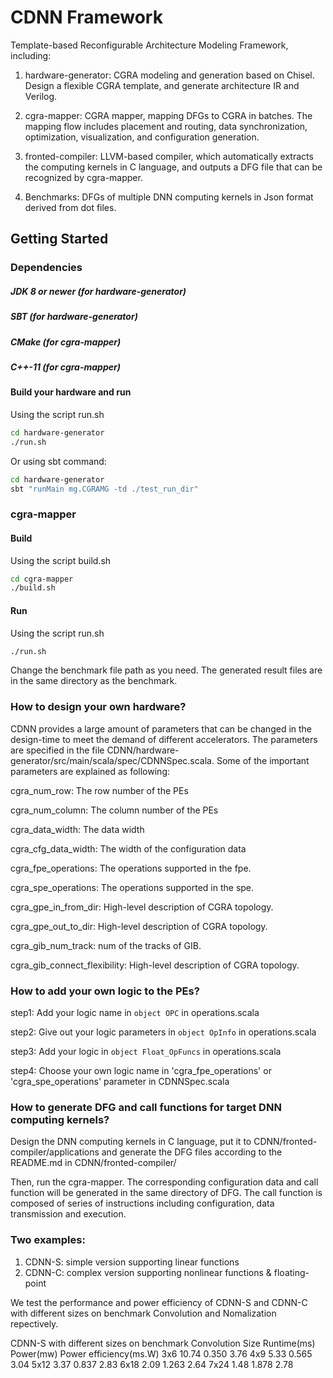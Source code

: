 CDNN Framework
=======================

Template-based Reconfigurable Architecture Modeling Framework, including:

1. hardware-generator: CGRA modeling and generation based on Chisel. Design a flexible CGRA template, and generate architecture IR and Verilog. 

2. cgra-mapper: CGRA mapper, mapping DFGs to CGRA in batches. The mapping flow includes placement and routing, data synchronization, optimization, visualization, and configuration generation.

3. fronted-compiler: LLVM-based compiler, which automatically extracts the computing kernels in C language, and outputs a DFG file that can be recognized by cgra-mapper. 

4. Benchmarks: DFGs of multiple DNN computing kernels in Json format derived from dot files.


## Getting Started


### Dependencies

##### JDK 8 or newer (for hardware-generator)

##### SBT (for hardware-generator)

##### CMake  (for cgra-mapper)

##### C++-11 (for cgra-mapper)

#### Build your hardware and run

Using the script run.sh
```sh
cd hardware-generator
./run.sh
```

Or using sbt command:
```sh
cd hardware-generator
sbt "runMain mg.CGRAMG -td ./test_run_dir"
```

### cgra-mapper

#### Build

Using the script build.sh
```sh
cd cgra-mapper
./build.sh
```

#### Run

Using the script run.sh
```sh
./run.sh
```

Change the benchmark file path as you need.
The generated result files are in the same directory as the benchmark.



### How to design your own hardware?

CDNN provides a large amount of parameters that can be changed in the design-time to meet the demand of different accelerators.
The parameters are specified in the file CDNN/hardware-generator/src/main/scala/spec/CDNNSpec.scala. 
Some of the important parameters are explained as following:

cgra_num_row: The row number of the PEs

cgra_num_column: The column number of the PEs

cgra_data_width: The data width

cgra_cfg_data_width: The width of the configuration data

cgra_fpe_operations: The operations supported in the fpe. 

cgra_spe_operations: The operations supported in the spe. 

cgra_gpe_in_from_dir: High-level description of CGRA topology.

cgra_gpe_out_to_dir: High-level description of CGRA topology.

cgra_gib_num_track: num of the tracks of GIB.

cgra_gib_connect_flexibility: High-level description of CGRA topology.



### How to add your own logic to the PEs?
step1: Add your logic name in ```object OPC``` in operations.scala

step2: Give out your logic parameters in ```object OpInfo``` in operations.scala

step3: Add your logic in ```object Float_OpFuncs``` in operations.scala

step4: Choose your own logic name in 'cgra_fpe_operations' or 'cgra_spe_operations' parameter in CDNNSpec.scala



### How to generate DFG and call functions for target DNN computing kernels?
Design the DNN computing kernels in C language, put it to CDNN/fronted-compiler/applications and generate the DFG files according to the README.md in CDNN/fronted-compiler/

Then, run the cgra-mapper. The corresponding configuration data and call function will be generated in the same directory of DFG. The call function is composed of series of instructions including configuration, data transmission and execution.

### Two examples:
1. CDNN-S: simple version supporting linear functions
2. CDNN-C: complex version supporting nonlinear functions & floating-point

We test the performance and power efficiency of CDNN-S and CDNN-C with different sizes on benchmark Convolution and Nomalization repectively.

CDNN-S with different sizes on benchmark Convolution
Size	Runtime(ms)	Power(mw)	Power efficiency(ms.W)
3x6	10.74	0.350	3.76
4x9	5.33	0.565	3.04
5x12	3.37	0.837	2.83
6x18	2.09	1.263	2.64
7x24	1.48	1.878	2.78


